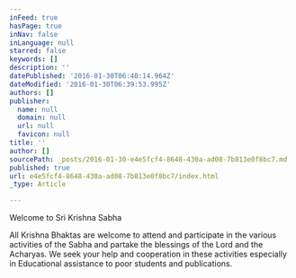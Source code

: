 ```yaml
---
inFeed: true
hasPage: true
inNav: false
inLanguage: null
starred: false
keywords: []
description: ''
datePublished: '2016-01-30T06:40:14.964Z'
dateModified: '2016-01-30T06:39:53.995Z'
authors: []
publisher:
  name: null
  domain: null
  url: null
  favicon: null
title: ''
author: []
sourcePath: _posts/2016-01-30-e4e5fcf4-8648-430a-ad08-7b813e0f8bc7.md
published: true
url: e4e5fcf4-8648-430a-ad08-7b813e0f8bc7/index.html
_type: Article

---
```

Welcome to Sri Krishna Sabha

All Krishna Bhaktas are welcome to attend and participate in the various activities of the Sabha and partake the blessings of the Lord and the Acharyas.  We seek your help and cooperation in these activities especially in Educational assistance to poor students and publications.